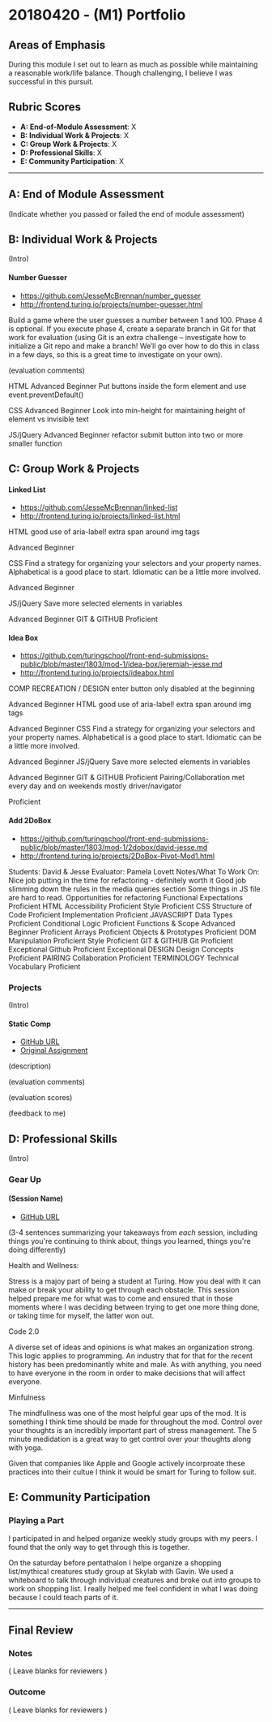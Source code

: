 # 20180420 - (M1) Portfolio

## Areas of Emphasis

During this module I set out to learn as much as possible while maintaining a reasonable work/life balance. Though challenging, I believe I was successful in this pursuit. 

## Rubric Scores

* **A: End-of-Module Assessment**: X
* **B: Individual Work & Projects**: X
* **C: Group Work & Projects**: X
* **D: Professional Skills**: X
* **E: Community Participation**: X

-----------------------

## A: End of Module Assessment

(Indicate whether you passed or failed the end of module assessment)


## B: Individual Work & Projects

(Intro)

#### Number Guesser

* https://github.com/JesseMcBrennan/number_guesser
* http://frontend.turing.io/projects/number-guesser.html

Build a game where the user guesses a number between 1 and 100.
Phase 4 is optional. If you execute phase 4, create a separate branch in Git for that work for evaluation (using Git is an extra challenge – investigate how to initialize a Git repo and make a branch! We’ll go over how to do this in class in a few days, so this is a great time to investigate on your own).

(evaluation comments)

HTML
Advanced Beginner
Put buttons inside the form element and use event.preventDefault()

CSS
Advanced Beginner
Look into min-height for maintaining height of element vs invisible text

JS/jQuery
Advanced Beginner
refactor submit button into two or more smaller function



## C: Group Work & Projects
#### Linked List

* https://github.com/JesseMcBrennan/linked-list
* http://frontend.turing.io/projects/linked-list.html

HTML
good use of aria-label! extra span around img tags

Advanced Beginner

CSS
Find a strategy for organizing your selectors and your property names. Alphabetical is a good place to start. Idiomatic can be a little more involved.

Advanced Beginner

JS/jQuery
Save more selected elements in variables

Advanced Beginner
GIT & GITHUB
Proficient

#### Idea Box

* https://github.com/turingschool/front-end-submissions-public/blob/master/1803/mod-1/idea-box/jeremiah-jesse.md
* http://frontend.turing.io/projects/ideabox.html

COMP RECREATION / DESIGN
enter button only disabled at the beginning

Advanced Beginner
HTML
good use of aria-label! extra span around img tags

Advanced Beginner
CSS
Find a strategy for organizing your selectors and your property names. Alphabetical is a good place to start. Idiomatic can be a little more involved.

Advanced Beginner
JS/jQuery
Save more selected elements in variables

Advanced Beginner
GIT & GITHUB
Proficient
Pairing/Collaboration
met every day and on weekends mostly driver/navigator

Proficient

#### Add 2DoBox 

* https://github.com/turingschool/front-end-submissions-public/blob/master/1803/mod-1/2dobox/david-jesse.md
* http://frontend.turing.io/projects/2DoBox-Pivot-Mod1.html

Students: David & Jesse
Evaluator: Pamela Lovett
Notes/What To Work On:
Nice job putting in the time for refactoring - definitely worth it
Good job slimming down the rules in the media queries section
Some things in JS file are hard to read. Opportunities for refactoring
Functional Expectations
Proficient
HTML
Accessibility
Proficient
Style
Proficient
CSS
Structure of Code
Proficient
Implementation
Proficient
JAVASCRIPT
Data Types
Proficient
Conditional Logic
Proficient
Functions & Scope
Advanced Beginner
Proficient
Arrays
Proficient
Objects & Prototypes
Proficient
DOM Manipulation
Proficient
Style
Proficient
GIT & GITHUB
Git
Proficient
Exceptional
Github
Proficient
Exceptional
DESIGN
Design Concepts
Proficient
PAIRING
Collaboration
Proficient
TERMINOLOGY
Technical Vocabulary
Proficient


### Projects

(Intro)

#### Static Comp

* [GitHub URL]()
* [Original Assignment]()

(description)

(evaluation comments)

(evaluation scores)

(feedback to me)

## D: Professional Skills
(Intro)

### Gear Up
#### (Session Name)

* [GitHub URL]()

(3-4 sentences summarizing your takeaways from _each_ session, including things you're continuing to think about, things you learned, things you're doing differently)

Health and Wellness: 

Stress is a majoy part of being a student at Turing. How you deal with it can make or break your ability to get through each obstacle. This session helped prepare me for what was to come and ensured that in those moments where I was deciding between trying to get one more thing done, or taking time for myself, the latter won out.

Code 2.0

A diverse set of ideas and opinions is what makes an organization strong. This logic applies to programming. An industry that for that for the recent history has been predominantly white and male. As with anything, you need to have everyone in the room in order to make decisions that will affect everyone. 


Minfulness

The mindfullness was one of the most helpful gear ups of the mod. It is something I think time should be made for throughout the mod. Control over your thoughts is an incredibly important part of stress management. The 5 minute medidation is a great way to get control over your thoughts along with yoga. 

Given that companies like Apple and Google actively incorproate these practices into their cultue I think it would be smart for Turing to follow suit.

## E: Community Participation

### Playing a Part

I participated in and helped organize weekly study groups with my peers. I found that the only way to get through this is together. 

On the saturday before pentathalon I helpe organize a shopping list/mythical creatures study group at Skylab with Gavin. We used a whiteboard to talk through individual creatures and broke out into groups to work on shopping list. I really helped me feel confident in what I was doing because I could teach parts of it.

------------------

## Final Review

### Notes

( Leave blanks for reviewers )

### Outcome

( Leave blanks for reviewers )
